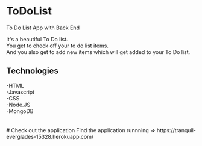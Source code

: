 # ToDoList
To Do List App with Back End

It's a beautiful To Do list. <br>
You get to check off your to do list items. <br> And you also get to add new items which will get added to your To Do list.

<h2>Technologies</h2>
-HTML <br>
-Javascript <br>
-CSS <br>
-Node.JS <br>
-MongoDB <br>

<br>
<br>
# Check out the application
Find the application runnning => https://tranquil-everglades-15328.herokuapp.com/
